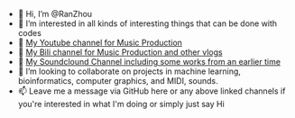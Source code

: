 - 👋 Hi, I’m @RanZhou
- 👀 I’m interested in all kinds of interesting things that can be done with codes
- :musical_note: [My Youtube channel for Music Production](https://www.youtube.com/@DrzStudio)
- :musical_score: [My Bili channel for Music Production and other vlogs](https://space.bilibili.com/85892800)
- :musical_keyboard: [My Soundclound Channel including some works from an earlier time](https://soundcloud.com/ran-zhou)
- 💞️ I’m looking to collaborate on projects in machine learning, bioinformatics, computer graphics, and MIDI, sounds.
- 📫 Leave me a message via GitHub here or any above linked channels if you're interested in what I'm doing or simply just say Hi

<!---
RanZhou/RanZhou is a ✨ special ✨ repository because its `README.md` (this file) appears on your GitHub profile.
You can click the Preview link to take a look at your changes.
--->

